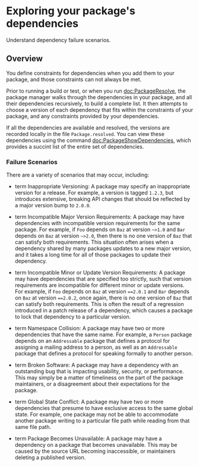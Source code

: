 # Exploring your package's dependencies

Understand dependency failure scenarios.

## Overview

You define constraints for dependencies when you add them to your package, and those constraints can not always be met.

Prior to running a build or test, or when you run <doc:PackageResolve>, the package manager walks through the dependencies in your package, and all their dependencies recursively, to build a complete list.
It then attempts to choose a version of each dependency that fits within the constraints of your package, and any constraints provided by your dependencies.

If all the dependencies are available and resolved, the versions are recorded locally in the file `Package.resolved`.
You can view these dependencies using the command <doc:PackageShowDependencies>, which provides a succint list of the entire set of dependencies.


<!-- this should  q include some meaningful advice on how to identify and resolve the failure conditions -->

### Failure Scenarios

There are a variety of scenarios that may occur, including:

- term Inappropriate Versioning: A package may specify an inappropriate version for a release. 
  For example, a version is tagged `1.2.3`, but introduces extensive, breaking API changes that should be reflected by a major version bump to `2.0.0`.

- term Incompatible Major Version Requirements: A package may have dependencies with incompatible version requirements for the same package. 
  For example, if `Foo` depends on `Baz` at version `~>1.0` and `Bar` depends on `Baz` at version `~>2.0`, then there is no one version of `Baz` that can satisfy both requirements. 
  This situation often arises when a dependency shared by many packages updates to a new major version, and it takes a long time for all of those packages to update their dependency.

- term Incompatible Minor or Update Version Requirements: A package may have dependencies that are specified too strictly, such that version requirements are incompatible for different minor or update versions. 
  For example, if `Foo` depends on `Baz` at version `==2.0.1` and `Bar` depends on `Baz` at version `==2.0.2`, once again, there is no one version of `Baz` that can satisfy both requirements. 
  This is often the result of a regression introduced in a patch release of a dependency, which causes a package to lock that dependency to a particular version.

- term Namespace Collision: A package may have two or more dependencies that have the same name. 
  For example, a `Person` package depends on an `Addressable` package that defines a protocol for assigning a mailing address to a person, as well as an `Addressable` package that defines a protocol for speaking formally to another person.

- term Broken Software: A package may have a dependency with an outstanding bug that is impacting usability, security, or performance.
  This may simply be a matter of timeliness on the part of the package maintainers, or a disagreement about their expectations for the package.

- term Global State Conflict: A package may have two or more dependencies that presume to have exclusive access to the same global state.
  For example, one package may not be able to accommodate another package writing to a particular file path while reading from that same file path.

- term Package Becomes Unavailable: A package may have a dependency on a package that becomes unavailable.
  This may be caused by the source URL becoming inaccessible, or maintainers deleting a published version.
